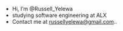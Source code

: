 - Hi, I’m @Russell_Yelewa
- studying software engineering at ALX
- Contact me at russellyelewa@gmail.com..

<!---
Russellhhjijk/Russellhhjijk is a ✨ special ✨ repository because its `README.md` (this file) appears on your GitHub profile.
You can click the Preview link to take a look at your changes.
--->

